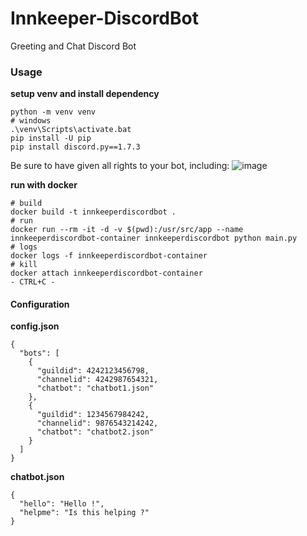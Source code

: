 # Innkeeper-DiscordBot
Greeting and Chat Discord Bot

### Usage

**setup venv and install dependency**
```
python -m venv venv
# windows
.\venv\Scripts\activate.bat
pip install -U pip
pip install discord.py==1.7.3
```

Be sure to have given all rights to your bot, including:
![image](https://github.com/Cyril-Meyer/Innkeeper-DiscordBot/assets/69190238/e09cd42f-cdd8-4fff-acc9-9a015ecde342)

**run with docker**
```
# build
docker build -t innkeeperdiscordbot .
# run
docker run --rm -it -d -v $(pwd):/usr/src/app --name innkeeperdiscordbot-container innkeeperdiscordbot python main.py
# logs
docker logs -f innkeeperdiscordbot-container
# kill
docker attach innkeeperdiscordbot-container
- CTRL+C -
```

#### Configuration

**config.json**
```
{
  "bots": [
    {
      "guildid": 4242123456798,
      "channelid": 4242987654321,
      "chatbot": "chatbot1.json"
    },
    {
      "guildid": 1234567984242,
      "channelid": 9876543214242,
      "chatbot": "chatbot2.json"
    }
  ]
}
```

**chatbot.json**
```
{
  "hello": "Hello !",
  "helpme": "Is this helping ?"
}
```
